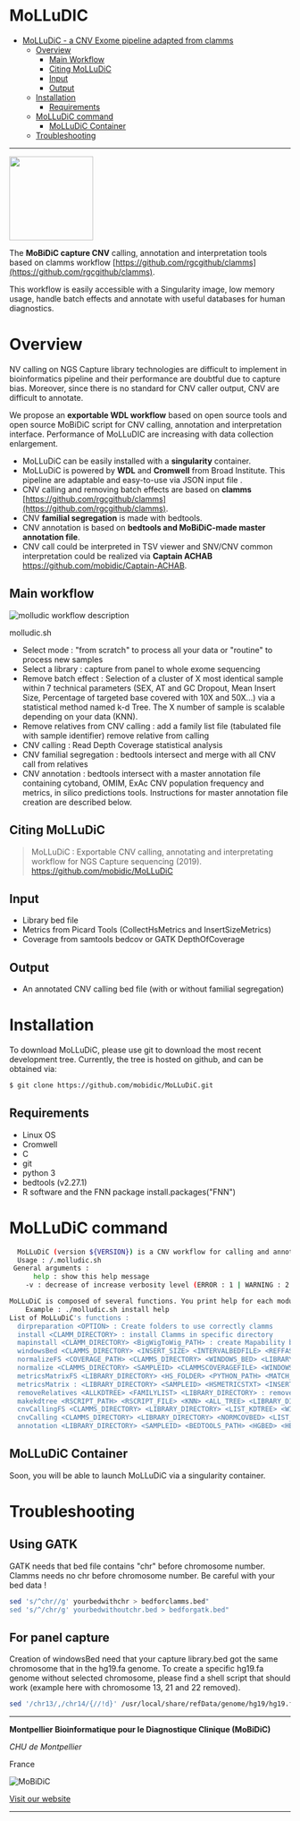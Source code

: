 # MoLLuDIC
- [MoLLuDiC - a CNV Exome pipeline adapted from clamms ](#MoLLuDiC)
	- [Overview](#overview)
		- [Main Workflow](#main-workflow)
		- [Citing MoLLuDiC](#citing-molludic)
		- [Input](#input)
		- [Output](#output)
	- [Installation](#installation)
		- [Requirements](#requirements)
	- [MoLLuDiC command](#molludic-command)
		- [MoLLuDiC Container](#molludic-container)
	- [Troubleshooting](#troubleshooting)

--------------------------------------------------------------------------------
<img src="img/molludic.png" width="150">

The **MoBiDiC capture CNV** calling, annotation and interpretation tools based on clamms workflow [https://github.com/rgcgithub/clamms](https://github.com/rgcgithub/clamms). 

This workflow is easily accessible with a Singularity image, low memory usage, handle batch effects and annotate with useful databases for human diagnostics.

# Overview

NV calling on NGS Capture library technologies are difficult to implement in bioinformatics pipeline and their performance are doubtful due to capture bias. 
Moreover, since there is no standard for CNV caller output, CNV are difficult to annotate. 

We propose an **exportable WDL workflow** based on open source tools and open source MoBiDiC script for CNV calling, annotation and interpretation interface. Performance of MoLLuDIC are increasing with data collection enlargement. 

- MoLLuDiC can be easily installed with a **singularity** container.
- MoLLuDiC is powered by **WDL** and **Cromwell** from Broad Institute. This pipeline are adaptable and easy-to-use via JSON input file .
- CNV calling and removing batch effects are based on **clamms** [https://github.com/rgcgithub/clamms](https://github.com/rgcgithub/clamms).
- CNV **familial segregation** is made with bedtools. 
- CNV annotation is based on **bedtools and MoBiDiC-made master annotation file**.
- CNV call could be interpreted in TSV viewer and SNV/CNV common interpretation could be realized via **Captain ACHAB** https://github.com/mobidic/Captain-ACHAB.

## Main workflow

![molludic workflow description](img/molludic_workflow.svg)

molludic.sh
- Select mode : "from scratch" to process all your data or "routine" to process new samples
- Select a library : capture from panel to whole exome sequencing
- Remove batch effect : Selection of a cluster of X most identical sample within 7 technical parameters (SEX, AT and GC Dropout, Mean Insert Size, Percentage of targeted base covered with 10X and 50X...) via a statistical method named k-d Tree.
The X number of sample is scalable depending on your data (KNN).  
- Remove relatives from CNV calling : add a family list file (tabulated file with sample identifier) remove relative from calling
- CNV calling : Read Depth Coverage statistical analysis
- CNV familial segregation : bedtools intersect and merge with all CNV call from relatives
- CNV annotation : bedtools intersect with a master annotation file containing cytoband, OMIM, ExAc CNV population frequency and metrics, in silico predictions tools. Instructions for master annotation file creation are described below. 


## Citing MoLLuDiC

> MoLLuDiC : Exportable CNV calling, annotating and interpretating workflow for NGS Capture sequencing (2019).  https://github.com/mobidic/MoLLuDiC

## Input

- Library bed file
- Metrics from Picard Tools (CollectHsMetrics and InsertSizeMetrics)
- Coverage from samtools bedcov or GATK DepthOfCoverage

## Output

- An annotated CNV calling bed file (with or without familial segregation)

# Installation

To download MoLLuDiC, please use git to download the most recent development tree.
Currently, the tree is hosted on github, and can be obtained via:

```bash
$ git clone https://github.com/mobidic/MoLLuDiC.git
```

## Requirements 

- Linux OS
- Cromwell
- C
- git
- python 3
- bedtools (v2.27.1)
- R software and the FNN package install.packages("FNN")

# MoLLuDiC command

```bash
  MoLLuDiC (version ${VERSION}) is a CNV workflow for calling and annotation !
  Usage : /.molludic.sh
 General arguments : 
      help : show this help message
    -v : decrease of increase verbosity level (ERROR : 1 | WARNING : 2 | INFO [default] : 3 | DEBUG : 4)

MoLLuDiC is composed of several functions. You print help for each module by typing help after function name.
    Example : ./molludic.sh install help
List of MoLLuDiC's functions : 
  dirpreparation <OPTION> : Create folders to use correctly clamms
  install <CLAMM_DIRECTORY> : install Clamms in specific directory
  mapinstall <CLAMM_DIRECTORY> <BigWigToWig_PATH> : create Mapability bed
  windowsBed <CLAMMS_DIRECTORY> <INSERT_SIZE> <INTERVALBEDFILE> <REFFASTA> <CLAMMS_SPECIAL_REGIONS> <LIBRARY_DIRECTORY> : run clamms annotate windows
  normalizeFS <COVERAGE_PATH> <CLAMMS_DIRECTORY> <WINDOWS_BED> <LIBRARY_DIRECTORY> : normalize bed files from scratch
  normalize <CLAMMS_DIRECTORY> <SAMPLEID> <CLAMMSCOVERAGEFILE> <WINDOWS_BED> <LIBRARY_DIRECTORY> : normalize one bed file
  metricsMatrixFS <LIBRARY_DIRECTORY> <HS_FOLDER> <PYTHON_PATH> <MATCH_METRICS> : create kd tree metrics from scratch
  metricsMatrix : <LIBRARY_DIRECTORY> <SAMPLEID> <HSMETRICSTXT> <INSERT_SIZE_METRICS_TXT> <PYTHON_PATH> <MATCH_METRICS> : create kd tree metric for 1 sample
  removeRelatives <ALLKDTREE> <FAMILYLIST> <LIBRARY_DIRECTORY> : remove relatives from all kd tree file
  makekdtree <RSCRIPT_PATH> <RSCRIPT_FILE> <KNN> <ALL_TREE> <LIBRARY_DIRECTORY> <FROM_SCRATCH> : use Rscript to do kd tree
  cnvCallingFS <CLAMMS_DIRECTORY> <LIBRARY_DIRECTORY> <LIST_KDTREE> <WINDOWS_BED> <KNN> : do calling from scratch
  cnvCalling <CLAMMS_DIRECTORY> <LIBRARY_DIRECTORY> <NORMCOVBED> <LIST_KDTREE> <WINDOWS_BED> <KNN> : do calling for 1 sample
  annotation <LIBRARY_DIRECTORY> <SAMPLEID> <BEDTOOLS_PATH> <HGBED> <HEADER_FILE> <CNV_BED> <DAD> (optional) <MUM> (optional) : annotate cnv bed file
```
## MoLLuDiC Container

Soon, you will be able to launch MoLLuDiC via a singularity container.

# Troubleshooting

## Using GATK

GATK needs that bed file contains "chr" before chromosome number. Clamms needs no chr before chromosome number. Be careful with your bed data ! 

```bash
sed 's/^chr//g' yourbedwithchr > bedforclamms.bed"
sed 's/^/chr/g' yourbedwithoutchr.bed > bedforgatk.bed"
```

## For panel capture

Creation of windowsBed need that your capture library.bed got the same chromosome that in the hg19.fa genome.
To create a specific hg19.fa genome without selected chromosome, please find a shell script that should work (example here with chromosome 13, 21 and 22 removed).

```bash
sed '/chr13/,/chr14/{//!d}' /usr/local/share/refData/genome/hg19/hg19.fa | grep -v "chr13" |  sed '/chr21/,/chr22/{//!d}' |  sed '/chr22/,/chrX/{//!d}' | grep -v "chr21" | grep -v "chr22" | sed 's/chr//g' > hg19_moins132122_nochr.fa

```
--------------------------------------------------------------------------------

**Montpellier Bioinformatique pour le Diagnostique Clinique (MoBiDiC)**

*CHU de Montpellier*

France

![MoBiDiC](logos/logo-mobidic.png)

[Visit our website](https://neuro-2.iurc.montp.inserm.fr/mobidic/)

--------------------------------------------------------------------------------
